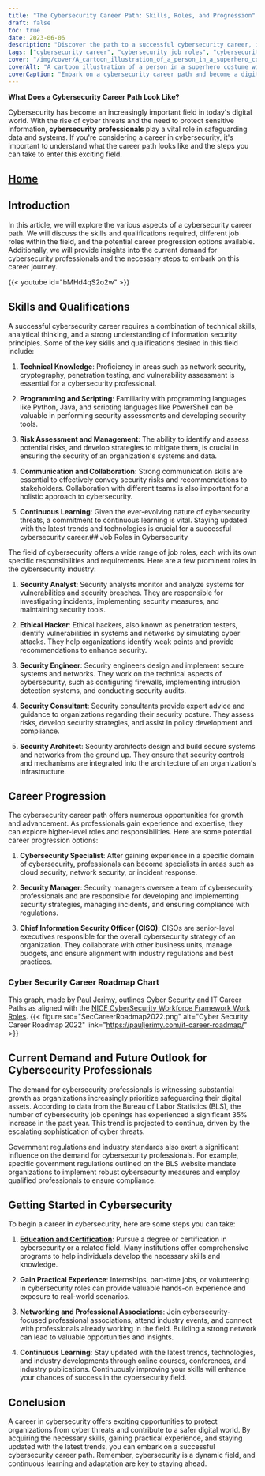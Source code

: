 ```yaml
---
title: "The Cybersecurity Career Path: Skills, Roles, and Progression"
draft: false
toc: true
date: 2023-06-06
description: "Discover the path to a successful cybersecurity career, including skills required, various job roles, and opportunities for advancement."
tags: ["cybersecurity career", "cybersecurity job roles", "cybersecurity skills", "career progression", "cybersecurity demand", "cybersecurity education", "cybersecurity certifications", "networking in cybersecurity", "continuous learning", "cybersecurity trends", "cybersecurity industry", "technical knowledge", "programming skills", "risk assessment", "communication skills", "ethical hacking", "security analyst", "security engineer", "security consultant", "security architect", "cybersecurity specialist", "security manager", "CISO", "cybersecurity regulations", "cybersecurity job market", "starting a cybersecurity career", "cybersecurity qualifications", "cybersecurity experience", "professional associations in cybersecurity", "cybersecurity networking", "latest cybersecurity trends"]
cover: "/img/cover/A_cartoon_illustration_of_a_person_in_a_superhero_costume.png"
coverAlt: "A cartoon illustration of a person in a superhero costume with a shield and lock symbols, representing cybersecurity."
coverCaption: "Embark on a cybersecurity career path and become a digital defender."
---
```


**What Does a Cybersecurity Career Path Look Like?**

Cybersecurity has become an increasingly important field in today's digital world. With the rise of cyber threats and the need to protect sensitive information, **cybersecurity professionals** play a vital role in safeguarding data and systems. If you're considering a career in cybersecurity, it's important to understand what the career path looks like and the steps you can take to enter this exciting field.

## [Home](/cyber-security-career-playbook-start/)

## Introduction

In this article, we will explore the various aspects of a cybersecurity career path. We will discuss the skills and qualifications required, different job roles within the field, and the potential career progression options available. Additionally, we will provide insights into the current demand for cybersecurity professionals and the necessary steps to embark on this career journey.

{{< youtube id="bMHd4qS2o2w" >}}

## Skills and Qualifications

A successful cybersecurity career requires a combination of technical skills, analytical thinking, and a strong understanding of information security principles. Some of the key skills and qualifications desired in this field include:

1. **Technical Knowledge**: Proficiency in areas such as network security, cryptography, penetration testing, and vulnerability assessment is essential for a cybersecurity professional.

2. **Programming and Scripting**: Familiarity with programming languages like Python, Java, and scripting languages like PowerShell can be valuable in performing security assessments and developing security tools.

3. **Risk Assessment and Management**: The ability to identify and assess potential risks, and develop strategies to mitigate them, is crucial in ensuring the security of an organization's systems and data.

4. **Communication and Collaboration**: Strong communication skills are essential to effectively convey security risks and recommendations to stakeholders. Collaboration with different teams is also important for a holistic approach to cybersecurity.

5. **Continuous Learning**: Given the ever-evolving nature of cybersecurity threats, a commitment to continuous learning is vital. Staying updated with the latest trends and technologies is crucial for a successful cybersecurity career.## Job Roles in Cybersecurity

The field of cybersecurity offers a wide range of job roles, each with its own specific responsibilities and requirements. Here are a few prominent roles in the cybersecurity industry:

1. **Security Analyst**: Security analysts monitor and analyze systems for vulnerabilities and security breaches. They are responsible for investigating incidents, implementing security measures, and maintaining security tools.

2. **Ethical Hacker**: Ethical hackers, also known as penetration testers, identify vulnerabilities in systems and networks by simulating cyber attacks. They help organizations identify weak points and provide recommendations to enhance security.

3. **Security Engineer**: Security engineers design and implement secure systems and networks. They work on the technical aspects of cybersecurity, such as configuring firewalls, implementing intrusion detection systems, and conducting security audits.

4. **Security Consultant**: Security consultants provide expert advice and guidance to organizations regarding their security posture. They assess risks, develop security strategies, and assist in policy development and compliance.

5. **Security Architect**: Security architects design and build secure systems and networks from the ground up. They ensure that security controls and mechanisms are integrated into the architecture of an organization's infrastructure.

## Career Progression

The cybersecurity career path offers numerous opportunities for growth and advancement. As professionals gain experience and expertise, they can explore higher-level roles and responsibilities. Here are some potential career progression options:

1. **Cybersecurity Specialist**: After gaining experience in a specific domain of cybersecurity, professionals can become specialists in areas such as cloud security, network security, or incident response.

2. **Security Manager**: Security managers oversee a team of cybersecurity professionals and are responsible for developing and implementing security strategies, managing incidents, and ensuring compliance with regulations.

3. **Chief Information Security Officer (CISO)**: CISOs are senior-level executives responsible for the overall cybersecurity strategy of an organization. They collaborate with other business units, manage budgets, and ensure alignment with industry regulations and best practices.

### Cyber Security Career Roadmap Chart
This graph, made by [Paul Jerimy](https://pauljerimy.com/), outlines Cyber Security and IT Career Paths as aligned with the [NICE CyberSecurity Workforce Framework Work Roles](/cyber-security-career-playbook/moving-up-in-your-cybersecurity-career/regulations-and-acts/nist-sp-800-181-workforce-framework-for-cybersecurty-and-the-dod-dcwf/).
{{< figure src="SecCareerRoadmap2022.png" alt="Cyber Security Career Roadmap 2022" link="https://pauljerimy.com/it-career-roadmap/" >}}

## Current Demand and Future Outlook for Cybersecurity Professionals

The demand for cybersecurity professionals is witnessing substantial growth as organizations increasingly prioritize safeguarding their digital assets. According to data from the Bureau of Labor Statistics (BLS), the number of cybersecurity job openings has experienced a significant 35% increase in the past year. This trend is projected to continue, driven by the escalating sophistication of cyber threats.

Government regulations and industry standards also exert a significant influence on the demand for cybersecurity professionals. For example, specific government regulations outlined on the BLS website mandate organizations to implement robust cybersecurity measures and employ qualified professionals to ensure compliance.

## Getting Started in Cybersecurity

To begin a career in cybersecurity, here are some steps you can take:

1. [**Education and Certification**](/cyber-security-career-playbook/getting-started-with-a-career-in-cybersecurity/cybersecurity-training-online-programs-video-courses-and-books/): Pursue a degree or certification in cybersecurity or a related field. Many institutions offer comprehensive programs to help individuals develop the necessary skills and knowledge.

2. **Gain Practical Experience**: Internships, part-time jobs, or volunteering in cybersecurity roles can provide valuable hands-on experience and exposure to real-world scenarios.

3. **Networking and Professional Associations**: Join cybersecurity-focused professional associations, attend industry events, and connect with professionals already working in the field. Building a strong network can lead to valuable opportunities and insights.

4. **Continuous Learning**: Stay updated with the latest trends, technologies, and industry developments through online courses, conferences, and industry publications. Continuously improving your skills will enhance your chances of success in the cybersecurity field.





## Conclusion

A career in cybersecurity offers exciting opportunities to protect organizations from cyber threats and contribute to a safer digital world. By acquiring the necessary skills, gaining practical experience, and staying updated with the latest trends, you can embark on a successful cybersecurity career path. Remember, cybersecurity is a dynamic field, and continuous learning and adaptation are key to staying ahead.